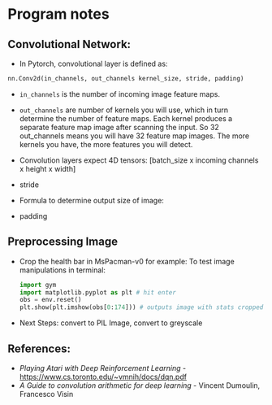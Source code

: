 # Program notes
## Convolutional Network:
* In Pytorch, convolutional layer is defined as:
```python
nn.Conv2d(in_channels, out_channels kernel_size, stride, padding)
```
* `in_channels` is the number of incoming image feature maps.
* `out_channels` are number of kernels you will use, which in turn determine the number of feature maps. Each kernel produces a separate feature map image after scanning the input. So 32 out_channels means you will have 32 feature map images. The more kernels you have, the more features you will detect.
* Convolution layers expect 4D tensors: [batch_size x incoming channels x height x width]


* stride
* Formula to determine output size of image:
* padding

## Preprocessing Image
* Crop the health bar in MsPacman-v0 for example:
  To test image manipulations in terminal:
  ```python
  import gym
  import matplotlib.pyplot as plt # hit enter
  obs = env.reset()
  plt.show(plt.imshow(obs[0:174])) # outputs image with stats cropped 
  ```
* Next Steps: convert to PIL Image, convert to greyscale


## References:
* *Playing Atari with Deep Reinforcement Learning* - https://www.cs.toronto.edu/~vmnih/docs/dqn.pdf
* *A Guide to convolution arithmetic for deep learning* - Vincent Dumoulin, Francesco Visin
